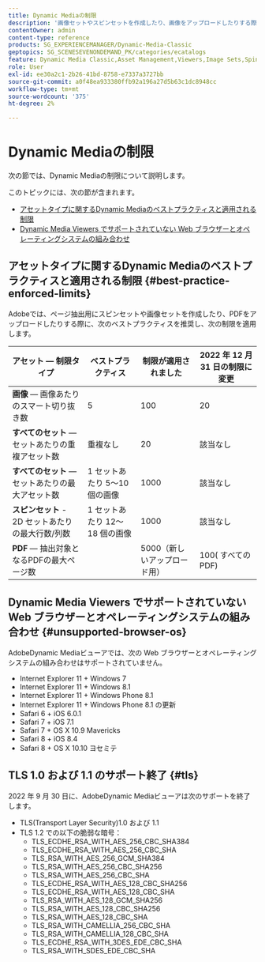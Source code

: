 ```yaml
---
title: Dynamic Mediaの制限
description: '画像セットやスピンセットを作成したり、画像をアップロードしたりする際の、ベストプラクティスと適用される制限について説明します。PDF また、Dynamic Media Viewers でサポートされていない Web ブラウザーとオペレーティングシステムの組み合わせについても説明します。 '
contentOwner: admin
content-type: reference
products: SG_EXPERIENCEMANAGER/Dynamic-Media-Classic
geptopics: SG_SCENESEVENONDEMAND_PK/categories/ecatalogs
feature: Dynamic Media Classic,Asset Management,Viewers,Image Sets,Spin Sets,eCatalog
role: User
exl-id: ee30a2c1-2b26-41bd-8758-e7337a3727bb
source-git-commit: a0f48ea933380ffb92a196a27d5b63c1dc8948cc
workflow-type: tm+mt
source-wordcount: '375'
ht-degree: 2%

---
```


# Dynamic Mediaの制限

次の節では、Dynamic Mediaの制限について説明します。

このトピックには、次の節が含まれます。

* [アセットタイプに関するDynamic Mediaのベストプラクティスと適用される制限](#best-practice-enforced-limits)
* [Dynamic Media Viewers でサポートされていない Web ブラウザーとオペレーティングシステムの組み合わせ](#unsupported-browser-os)

## アセットタイプに関するDynamic Mediaのベストプラクティスと適用される制限 {#best-practice-enforced-limits}

Adobeでは、ページ抽出用にスピンセットや画像セットを作成したり、PDFをアップロードしたりする際に、次のベストプラクティスを推奨し、次の制限を適用します。

| アセット — 制限タイプ | ベストプラクティス | 制限が適用されました | 2022 年 12 月 31 日の制限に変更 |
| --- | --- | --- | --- |
| **画像**  — 画像あたりのスマート切り抜き数 | 5 | 100 | 20 |
| **すべてのセット**  — セットあたりの重複アセット数 | 重複なし | 20 | 該当なし |
| **すべてのセット**  — セットあたりの最大アセット数 | 1 セットあたり 5～10 個の画像 | 1000 | 該当なし |
| **スピンセット** - 2D セットあたりの最大行数/列数 | 1 セットあたり 12～18 個の画像 | 1000 | 該当なし |
| **PDF**  — 抽出対象となるPDFの最大ページ数 |  | 5000（新しいアップロード用） | 100( すべてのPDF) |

<!-- See also [Dynamic Media limitations](/help/assets/limitations.md). -->

## Dynamic Media Viewers でサポートされていない Web ブラウザーとオペレーティングシステムの組み合わせ {#unsupported-browser-os}

<!-- CQDOC-19433 -->

AdobeDynamic Mediaビューアでは、次の Web ブラウザーとオペレーティングシステムの組み合わせはサポートされていません。

* Internet Explorer 11 + Windows 7
* Internet Explorer 11 + Windows 8.1
* Internet Explorer 11 + Windows Phone 8.1
* Internet Explorer 11 + Windows Phone 8.1 の更新
* Safari 6 + iOS 6.0.1
* Safari 7 + iOS 7.1
* Safari 7 + OS X 10.9 Mavericks
* Safari 8 + iOS 8.4
* Safari 8 + OS X 10.10 ヨセミテ

## TLS 1.0 および 1.1 のサポート終了 {#tls}

<!-- CQDOC-19433 -->

2022 年 9 月 30 日に、AdobeDynamic Mediaビューアは次のサポートを終了します。

* TLS(Transport Layer Security)1.0 および 1.1
* TLS 1.2 での以下の脆弱な暗号：
   * TLS_ECDHE_RSA_WITH_AES_256_CBC_SHA384
   * TLS_ECDHE_RSA_WITH_AES_256_CBC_SHA
   * TLS_RSA_WITH_AES_256_GCM_SHA384
   * TLS_RSA_WITH_AES_256_CBC_SHA256
   * TLS_RSA_WITH_AES_256_CBC_SHA
   * TLS_ECDHE_RSA_WITH_AES_128_CBC_SHA256
   * TLS_ECDHE_RSA_WITH_AES_128_CBC_SHA
   * TLS_RSA_WITH_AES_128_GCM_SHA256
   * TLS_RSA_WITH_AES_128_CBC_SHA256
   * TLS_RSA_WITH_AES_128_CBC_SHA
   * TLS_RSA_WITH_CAMELLIA_256_CBC_SHA
   * TLS_RSA_WITH_CAMELLIA_128_CBC_SHA
   * TLS_ECDHE_RSA_WITH_3DES_EDE_CBC_SHA
   * TLS_RSA_WITH_SDES_EDE_CBC_SHA

